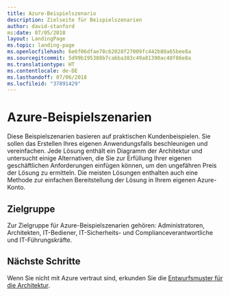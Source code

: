 ```yaml
---
title: Azure-Beispielszenario
description: Zielseite für Beispielszenarien
author: david-stanford
ms:date: 07/05/2018
layout: LandingPage
ms.topic: landing-page
ms.openlocfilehash: 6e6f06dfae78c62028f27009fc442b80a65bee8a
ms.sourcegitcommit: 5d99b195388b7cabba383c49a81390ac48f86e8a
ms.translationtype: HT
ms.contentlocale: de-DE
ms.lasthandoff: 07/06/2018
ms.locfileid: "37891429"
---
```

# <a name="azure-example-scenarios"></a>Azure-Beispielszenarien

Diese Beispielszenarien basieren auf praktischen Kundenbeispielen. Sie sollen das Erstellen Ihres eigenen Anwendungsfalls beschleunigen und vereinfachen. Jede Lösung enthält ein Diagramm der Architektur und untersucht einige Alternativen, die Sie zur Erfüllung Ihrer eigenen geschäftlichen Anforderungen einfügen können, um den ungefähren Preis der Lösung zu ermitteln.  Die meisten Lösungen enthalten auch eine Methode zur einfachen Bereitstellung der Lösung in Ihrem eigenen Azure-Konto.

## <a name="audience"></a>Zielgruppe

Zur Zielgruppe für Azure-Beispielszenarien gehören: Administratoren, Architekten, IT-Bediener, IT-Sicherheits- und Complianceverantwortliche und IT-Führungskräfte.

## <a name="next-steps"></a>Nächste Schritte

Wenn Sie nicht mit Azure vertraut sind, erkunden Sie die [Entwurfsmuster für die Architektur][design-patterns].

[design-patterns]: https://docs.microsoft.com/en-us/azure/architecture/patterns/